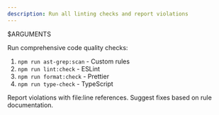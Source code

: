 ```yaml
---
description: Run all linting checks and report violations
---
```


$ARGUMENTS

Run comprehensive code quality checks:

1. `npm run ast-grep:scan` - Custom rules
2. `npm run lint:check` - ESLint
3. `npm run format:check` - Prettier
4. `npm run type-check` - TypeScript

Report violations with file:line references.
Suggest fixes based on rule documentation.